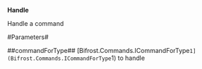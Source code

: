 **Handle**

Handle a command

#Parameters#


##commandForType##
[Bifrost.Commands.ICommandForType`1](Bifrost.Commands.ICommandForType`1) to handle
